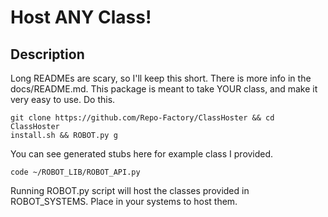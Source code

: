 # Host ANY Class!

## Description
Long READMEs are scary, so I'll keep this short. There is more info in the docs/README.md.
This package is meant to take YOUR class, and make it very easy to use. Do this.

    git clone https://github.com/Repo-Factory/ClassHoster && cd ClassHoster
    install.sh && ROBOT.py g
    
You can see generated stubs here for example class I provided.

    code ~/ROBOT_LIB/ROBOT_API.py

Running ROBOT.py script will host the classes provided in ROBOT_SYSTEMS. Place in your systems to host them.